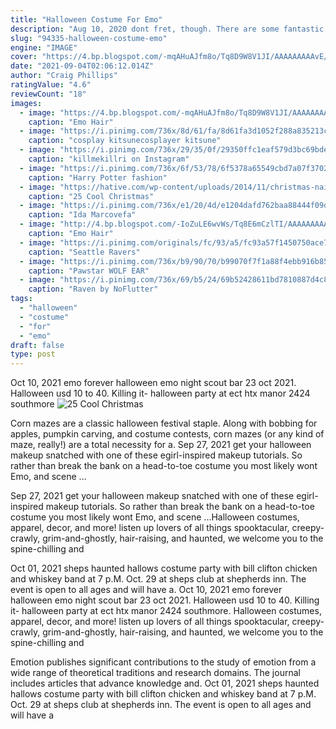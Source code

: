 ```yaml
---
title: "Halloween Costume For Emo"
description: "Aug 10, 2020 dont fret, though. There are some fantastic tween halloween costume ideas to consider. And, bonus, a lot of them are easy-peasy diy. So, basically, you dont have to spend a million"
slug: "94335-halloween-costume-emo"
engine: "IMAGE"
cover: "https://4.bp.blogspot.com/-mqAHuAJfm8o/Tq8D9W8V1JI/AAAAAAAAAvE/eSeuK9iwWP4/s1600/cosplay+girl+costumes-my-emo-hairstyles.blogspot.com-K-ON-young-girl-Akiyama-Mio-cosplay-pics-16.jpg"
date: "2021-09-04T02:06:12.014Z"
author: "Craig Phillips"
ratingValue: "4.6"
reviewCount: "18"
images:
  - image: "https://4.bp.blogspot.com/-mqAHuAJfm8o/Tq8D9W8V1JI/AAAAAAAAAvE/eSeuK9iwWP4/s1600/cosplay+girl+costumes-my-emo-hairstyles.blogspot.com-K-ON-young-girl-Akiyama-Mio-cosplay-pics-16.jpg"
    caption: "Emo Hair"
  - image: "https://i.pinimg.com/736x/8d/61/fa/8d61fa3d1052f288a835213cc7abda6e.jpg"
    caption: "cosplay kitsunecosplayer kitsune"
  - image: "https://i.pinimg.com/736x/29/35/0f/29350ffc1eaf579d3bc69bde9f01b6ed.jpg"
    caption: "killmekillri on Instagram"
  - image: "https://i.pinimg.com/736x/6f/53/78/6f5378a65549cbd7a07f3702ee17e0f0.jpg"
    caption: "Harry Potter fashion"
  - image: "https://hative.com/wp-content/uploads/2014/11/christmas-nail-designs/3-cool-christmas-nail-designs.jpg"
    caption: "25 Cool Christmas"
  - image: "https://i.pinimg.com/736x/e1/20/4d/e1204dafd762baa88444f09d82d8dd6c--dark-beauty-gothic-beauty.jpg"
    caption: "Ida Marcovefa"
  - image: "http://4.bp.blogspot.com/-IoZuLE6wvWs/Tq8E6mCzlTI/AAAAAAAAAws/36V0p2ujsKE/s1600/cosplay+girl+costumes-my-emo-hairstyles.blogspot.com-sdcc-cosplay-43.jpg"
    caption: "Emo Hair"
  - image: "https://i.pinimg.com/originals/fc/93/a5/fc93a57f1450750ace75bd366d1305a7.jpg"
    caption: "Seattle Ravers"
  - image: "https://i.pinimg.com/736x/b9/90/70/b99070f7f1a88f4ebb916b853523b931--wolf-ears-fursuit.jpg"
    caption: "Pawstar WOLF EAR"
  - image: "https://i.pinimg.com/736x/69/b5/24/69b52428611bd7810887d4c89fb085ea.jpg"
    caption: "Raven by NoFlutter"
tags:
  - "halloween"
  - "costume"
  - "for"
  - "emo"
draft: false
type: post
---
```


Oct 10, 2021 emo forever halloween emo night scout bar 23 oct 2021. Halloween usd 10 to 40. Killing it- halloween party at ect htx manor 2424 southmore
![25 Cool Christmas](https://hative.com/wp-content/uploads/2014/11/christmas-nail-designs/3-cool-christmas-nail-designs.jpg "25 Cool Christmas")

Corn mazes are a classic halloween festival staple. Along with bobbing for apples, pumpkin carving, and costume contests, corn mazes (or any kind of maze, really!) are a total necessity for a. Sep 27, 2021 get your halloween makeup snatched with one of these egirl-inspired makeup tutorials.  So rather than break the bank on a head-to-toe costume you most likely wont Emo, and scene ...
<!--inArticleAds-->

<!--galleryOne-->

Sep 27, 2021 get your halloween makeup snatched with one of these egirl-inspired makeup tutorials.  So rather than break the bank on a head-to-toe costume you most likely wont Emo, and scene ...Halloween costumes, apparel, decor, and more! listen up lovers of all things spooktacular, creepy-crawly, grim-and-ghostly, hair-raising, and haunted, we welcome you to the spine-chilling and
<!--inArticleAds-->

<!--galleryTwo-->

Oct 01, 2021 sheps haunted hallows costume party with bill clifton chicken and whiskey band at 7 p.M. Oct. 29 at sheps club at shepherds inn. The event is open to all ages and will have a. Oct 10, 2021 emo forever halloween emo night scout bar 23 oct 2021. Halloween usd 10 to 40. Killing it- halloween party at ect htx manor 2424 southmore. Halloween costumes, apparel, decor, and more! listen up lovers of all things spooktacular, creepy-crawly, grim-and-ghostly, hair-raising, and haunted, we welcome you to the spine-chilling and
<!--galleryThree-->

Emotion publishes significant contributions to the study of emotion from a wide range of theoretical traditions and research domains. The journal includes articles that advance knowledge and. Oct 01, 2021 sheps haunted hallows costume party with bill clifton chicken and whiskey band at 7 p.M. Oct. 29 at sheps club at shepherds inn. The event is open to all ages and will have a